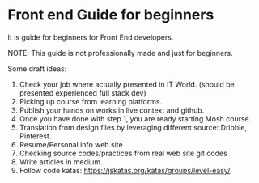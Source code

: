 # Front end Guide for beginners
It is guide for beginners for Front End developers.

NOTE: This guide is not professionally made and just for beginners.

Some draft ideas:

1. Check your job where actually presented in IT World. (should be presented experienced full stack dev)
2. Picking up course from learning platforms.
3. Publish your hands on works in live context and github. 
4. Once you have done with step 1, you are ready starting Mosh course.
5. Translation from design files by leveraging different source: Dribble, Pinterest.
6. Resume/Personal info web site
7. Checking source codes/practices from real web site git codes
8. Write articles in medium.
9. Follow code katas: https://jskatas.org/katas/groups/level-easy/

